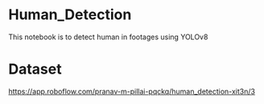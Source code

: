 # Human_Detection
This notebook is to  detect human in footages using YOLOv8

# Dataset
https://app.roboflow.com/pranav-m-pillai-pqckq/human_detection-xit3n/3
